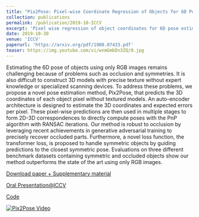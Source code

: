 ```yaml
---
title: "Pix2Pose: Pixel-wise Coordinate Regression of Objects for 6D Pose Estimation"
collection: publications
permalink: /publication/2019-10-ICCV
excerpt: 'Pixel wise regression of object coordinates for 6D pose estimation using color images and 3D models without texture information'
date: 2019-10-30
venue: 'ICCV'
paperurl: 'https://arxiv.org/pdf/1908.07433.pdf'
teaser: https://img.youtube.com/vi/wnmGmbDn3ZQ/0.jpg
---
```

Estimating the 6D pose of objects using only RGB images remains challenging because of problems such as occlusion and symmetries. It is also difficult to construct 3D models with precise texture without expert knowledge or specialized scanning devices. To address these problems, we propose a novel pose estimation method, Pix2Pose, that predicts the 3D coordinates of each object pixel without textured models. An auto-encoder architecture is designed to estimate the 3D coordinates and expected errors per pixel. These pixel-wise predictions are then used in multiple stages to form 2D-3D correspondences to directly compute poses with the PnP algorithm with RANSAC iterations. Our method is robust to occlusion by leveraging recent achievements in generative adversarial training to precisely recover occluded parts. Furthermore, a novel loss function, the transformer loss, is proposed to handle symmetric objects by guiding predictions to the closest symmetric pose. Evaluations on three different benchmark datasets containing symmetric and occluded objects show our method outperforms the state of the art using only RGB images.

[Download paper + Supplementary material](https://arxiv.org/pdf/1908.07433.pdf)

[Oral Presentation@ICCV](https://youtu.be/zem03fZWLrQ?t=1498)

[Code](https://github.com/kirumang/Pix2Pose)

[![Pix2Pose Video](https://img.youtube.com/vi/wnmGmbDn3ZQ/0.jpg)](https://www.youtube.com/watch?v=wnmGmbDn3ZQ)
